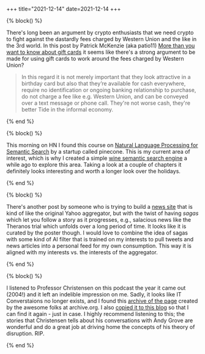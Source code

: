 +++
title="2021-12-14"
date=2021-12-14
+++

{% block() %}

There's long been an argument by crypto enthusiasts that we need crypto to
fight against the dastardly fees charged by Western Union and the like in the
3rd world. In this post by Patrick McKenzie (aka patio11) [More than you want
to know about gift
cards](https://bam.kalzumeus.com/archive/more-than-you-want-to-know-about-gift-cards/)
it seems like there's a strong argument to be made for using gift cards to 
work around the fees charged by Western Union?

> In this regard it is not merely important that they look attractive in a
> birthday card but also that they’re available for cash everywhere, require
> no identification or ongoing banking relationship to purchase, do not charge
> a fee like e.g. Western Union, and can be conveyed over a text message or
> phone call. They're not worse cash, they're better Tide in the informal
> economy.

{% end %}

{% block() %}

This morning on HN I found this course on [Natural Language Processing for
Semantic Search](https://www.pinecone.io/learn/nlp/) by a startup called
pinecone. This is my current area of interest, which is why I created a 
simple [wine semantic search engine](https://github.com/jflam/wine) a while
ago to explore this area. Taking a look at a couple of chapters it definitely
looks interesting and worth a longer look over the holidays.

{% end %}

{% block() %}

There's another post by someone who is trying to build a [news
site](https://news.ycombinator.com/item?id=29551686) that is kind of like the
original Yahoo aggregator, but with the twist of having _sagas_ which let you
follow a story as it progresses, e.g., salacious news like the Theranos trial
which unfolds over a long period of time. It looks like it is curated by the
poster though. I would love to combine the idea of sagas with some kind of AI
filter that is trained on my interests to pull tweets and news articles into a
personal feed for my own consumption. This way it is aligned with my interests
vs. the interests of the aggregator.

{% end %}

{% block() %}

I listened to Professor Christensen on this podcast the year it came out
(2004!) and it left an indelible impression on me. Sadly, it looks like IT
Converstaions no longer exists, and I found this [archive of the
page](http://web.archive.org/web/20130729212828id_/http://itc.conversationsnetwork.org/shows/detail135.html)
created by the awesome folks at archive.org. I also [copied it to this
blog](2021-12-14/Christensen.mp3) so that I can find it again - just in case.
I highly recommend listening to this; the stories that Christensen tells about
his conversations with Andy Grove are wonderful and do a great job at driving
home the concepts of his theory of disruption. RIP.

{% end %}